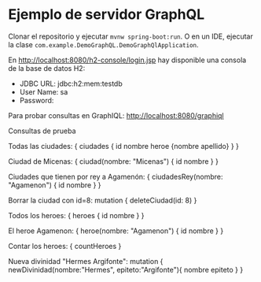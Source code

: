 # Ejemplo de servidor GraphQL

Clonar el repositorio y ejecutar `mvnw spring-boot:run`. O en un IDE, ejecutar la clase `com.example.DemoGraphQL.DemoGraphQlApplication`.

En [http://localhost:8080/h2-console/login.jsp](http://localhost:8080/h2-console/login.jsp) hay disponible una consola de la base de datos H2:
- JDBC URL: jdbc:h2:mem:testdb
- User Name: sa
- Password: <blank>

Para probar consultas en GraphIQL: [http://localhost:8080/graphiql](http://localhost:8080/graphiql) 

Consultas de prueba

Todas las ciudades:
{
  ciudades {
    id nombre heroe {nombre apellido}
  } 
}

Ciudad de Micenas:
{
  ciudad(nombre: "Micenas") {
    id nombre 
  } 
}


Ciudades que tienen por rey a Agamenón:
{
  ciudadesRey(nombre: "Agamenon") {
    id nombre 
  } 
}

Borrar la ciudad con id=8:
mutation {
  deleteCiudad(id: 8) 
}

Todos los heroes:
{
  heroes {
    id nombre
  } 
}

El heroe Agamenon:
{
  heroe(nombre: "Agamenon") {
    id nombre
  } 
}

Contar los heroes:
{
  countHeroes
}

Nueva divinidad "Hermes Argifonte":
mutation {
  newDivinidad(nombre:"Hermes", epiteto:"Argifonte"){
    nombre
    epiteto
  }
}

